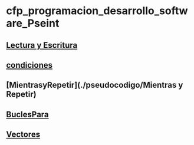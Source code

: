 # cfp_programacion_desarrollo_software_Pseint

## [Lectura y Escritura](./pseudocodigo/lectura_escritura)
## [condiciones](./pseudocodigo/condiciones)
## [MientrasyRepetir](./pseudocodigo/Mientras y Repetir)
## [BuclesPara](./pseudocodigo/BuclesPara)
## [Vectores](./pseudocodigo/Vectores)


